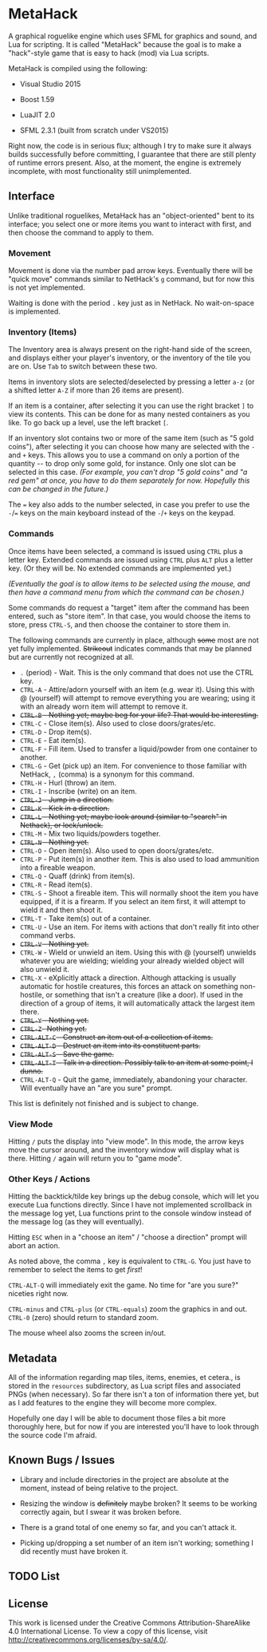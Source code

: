 MetaHack
========

A graphical roguelike engine which uses SFML for graphics and sound, and Lua for scripting. It is called "MetaHack" because the goal is to make a "hack"-style game that is easy to hack (mod) via Lua scripts.

MetaHack is compiled using the following:

* Visual Studio 2015

* Boost 1.59

* LuaJIT 2.0

* SFML 2.3.1 (built from scratch under VS2015)

Right now, the code is in serious flux; although I try to make sure it always builds successfully before committing, I guarantee that there are still plenty of runtime errors present. Also, at the moment, the engine is extremely incomplete, with most functionality still unimplemented.


Interface
---------

Unlike traditional roguelikes, MetaHack has an "object-oriented" bent to its interface; you select one or more items you want to interact with first, and then choose the command to apply to them.


### Movement

Movement is done via the number pad arrow keys. Eventually there will be "quick move" commands similar to NetHack's `g` command, but for now this is not yet implemented.

Waiting is done with the period `.` key just as in NetHack. No wait-on-space is implemented.


### Inventory (Items)

The Inventory area is always present on the right-hand side of the screen, and displays either your player's inventory, or the inventory of the tile you are on. Use `Tab` to switch between these two.

Items in inventory slots are selected/deselected by pressing a letter `a-z` (or a shifted letter `A-Z` if more than 26 items are present).

If an item is a container, after selecting it you can use the right bracket `]` to view its contents. This can be done for as many nested containers as you like. To go back up a level, use the left bracket `[`.

If an inventory slot contains two or more of the same item (such as "5 gold coins"), after selecting it you can choose how many are selected with the `-` and `+` keys. This allows you to use a command on only a portion of the quantity -- to drop only some gold, for instance. Only one slot can be selected in this case. *(For example, you can't drop "5 gold coins" and "a red gem" at once, you have to do them separately for now. Hopefully this can be changed in the future.)*

The `=` key also adds to the number selected, in case you prefer to use the `-`/`=` keys on the main keyboard instead of the `-`/`+` keys on the keypad.


### Commands

Once items have been selected, a command is issued using `CTRL` plus a letter key. Extended commands are issued using `CTRL` plus `ALT` plus a letter key. (Or they will be. No extended commands are implemented yet.)

*(Eventually the goal is to allow items to be selected using the mouse, and then have a command menu from which the command can be chosen.)*

Some commands do request a "target" item after the command has been entered, such as "store item". In that case, you would choose the items to store, press `CTRL-S`, and then choose the container to store them in.

The following commands are currently in place, although ~~some~~ most are not yet fully implemented. ~~Strikeout~~ indicates commands that may be planned but are currently not recognized at all.

* `.` (period) - Wait. This is the only command that does not use the CTRL key.
* `CTRL-A` - Attire/adorn yourself with an item (e.g. wear it). Using this with @ (yourself) will attempt to remove everything you are wearing; using it with an already worn item will attempt to remove it. 
* ~~`CTRL-B` - Nothing yet; maybe beg for your life? That would be interesting.~~
* `CTRL-C` - Close item(s). Also used to close doors/grates/etc.
* `CTRL-D` - Drop item(s).
* `CTRL-E` - Eat item(s).
* `CTRL-F` - Fill item. Used to transfer a liquid/powder from one container to another.
* `CTRL-G` - Get (pick up) an item. For convenience to those familiar with NetHack, `,` (comma) is a synonym for this command.
* `CTRL-H` - Hurl (throw) an item.
* `CTRL-I` - Inscribe (write) on an item.
* ~~`CTRL-J` - Jump in a direction.~~
* ~~`CTRL-K` - Kick in a direction.~~
* ~~`CTRL-L` - Nothing yet; maybe look around (similar to "search" in Nethack), or lock/unlock.~~
* `CTRL-M` - Mix two liquids/powders together.
* ~~`CTRL-N` - Nothing yet.~~
* `CTRL-O` - Open item(s). Also used to open doors/grates/etc.
* `CTRL-P` - Put item(s) in another item. This is also used to load ammunition into a fireable weapon.
* `CTRL-Q` - Quaff (drink) from item(s).
* `CTRL-R` - Read item(s).
* `CTRL-S` - Shoot a fireable item. This will normally shoot the item you have equipped, if it is a firearm. If you select an item first, it will attempt to wield it and then shoot it.
* `CTRL-T` - Take item(s) out of a container.
* `CTRL-U` - Use an item. For items with actions that don't really fit into other command verbs.
* ~~`CTRL-V` - Nothing yet.~~
* `CTRL-W` - Wield or unwield an item. Using this with @ (yourself) unwields whatever you are wielding; wielding your already wielded object will also unwield it.
* `CTRL-X` - eXplicitly attack a direction. Although attacking is usually automatic for hostile creatures, this forces an attack on something non-hostile, or something that isn't a creature (like a door). If used in the direction of a group of items, it will automatically attack the largest item there.
* ~~`CTRL-Y` - Nothing yet.~~ 
* ~~`CTRL-Z`- Nothing yet.~~ 
* ~~`CTRL-ALT-C` - Construct an item out of a collection of items.~~
* ~~`CTRL-ALT-D` - Destruct an item into its constituent parts.~~
* ~~`CTRL-ALT-S` - Save the game.~~
* ~~`CTRL-ALT-T` - Talk in a direction. Possibly talk to an item at some point, I dunno.~~
* `CTRL-ALT-Q` - Quit the game, immediately, abandoning your character. Will eventually have an "are you sure" prompt.

This list is definitely not finished and is subject to change.

### View Mode

Hitting `/` puts the display into "view mode". In this mode, the arrow keys move the cursor around, and the inventory window will display what is there. Hitting `/` again will return you to "game mode".


### Other Keys / Actions

Hitting the backtick/tilde key brings up the debug console, which will let you execute Lua functions directly. Since I have not implemented scrollback in the message log yet, Lua functions print to the console window instead of the message log (as they will eventually).

Hitting `ESC` when in a "choose an item" / "choose a direction" prompt will abort an action.

As noted above, the comma `,` key is equivalent to `CTRL-G`. You just have to remember to select the items to get *first*!

`CTRL-ALT-Q` will immediately exit the game. No time for "are you sure?" niceties right now.

`CTRL-minus` and `CTRL-plus` (or `CTRL-equals`) zoom the graphics in and out. `CTRL-0` (zero) should return to standard zoom.

The mouse wheel also zooms the screen in/out.


Metadata
--------
All of the information regarding map tiles, items, enemies, et cetera., is stored in the `resources` subdirectory, as Lua script files and associated PNGs (when necessary). So far there isn't a ton of information there yet, but as I add features to the engine they will become more complex.

Hopefully one day I will be able to document those files a bit more thoroughly here, but for now if you are interested you'll have to look through the source code I'm afraid.


Known Bugs / Issues
-------------------

* Library and include directories in the project are absolute at the moment, instead of being relative to the project.

* Resizing the window is ~~definitely~~ maybe broken? It seems to be working correctly again, but I swear it was broken before.

* There is a grand total of one enemy so far, and you can't attack it.

* Picking up/dropping a set number of an item isn't working; something I did recently must have broken it.

TODO List
---------



License
-------

This work is licensed under the Creative Commons Attribution-ShareAlike 4.0 International License. To view a copy of this license, visit http://creativecommons.org/licenses/by-sa/4.0/.
